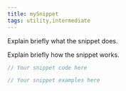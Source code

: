 ```yaml
---
title: mySnippet
tags: utility,intermediate
---
```


Explain briefly what the snippet does.

Explain briefly how the snippet works.

```javascript
// Your snippet code here
```

```javascript
// Your snippet examples here
```
